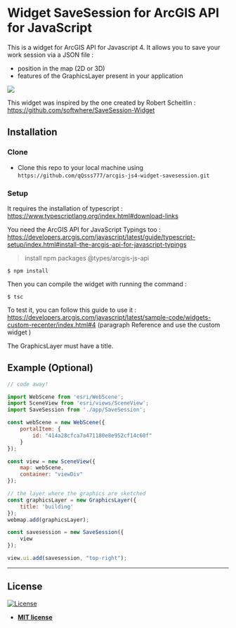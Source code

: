 # Widget SaveSession for ArcGIS API for JavaScript

This is a widget for ArcGIS API for Javascript 4. It allows you to save your work session via a JSON file :
- position in the map (2D or 3D)
- features of the GraphicsLayer present in your application

![](saves.gif)

This widget was inspired by the one created by Robert Scheitlin : https://github.com/softwhere/SaveSession-Widget

## Installation

### Clone

- Clone this repo to your local machine using `https://github.com/qQsss777/arcgis-js4-widget-savesession.git`

### Setup

It requires the installation of typescript : https://www.typescriptlang.org/index.html#download-links

You need the ArcGIS API for JavaScript Typings too : https://developers.arcgis.com/javascript/latest/guide/typescript-setup/index.html#install-the-arcgis-api-for-javascript-typings

>  install npm packages @types/arcgis-js-api

```shell
$ npm install
```

Then you can compile the widget with running the command :

```shell
$ tsc
```

To test it, you can follow this guide to use it : https://developers.arcgis.com/javascript/latest/sample-code/widgets-custom-recenter/index.html#4 (paragraph Reference and use the custom widget )

The GraphicsLayer must have a title.

## Example (Optional)

```javascript
// code away!

import WebScene from 'esri/WebScene';
import SceneView from 'esri/views/SceneView';
import SaveSession from './app/SaveSession';

const webScene = new WebScene({
    portalItem: {
        id: "414a28cfca7a471180e8e952cf14c60f"
    }
});

const view = new SceneView({
    map: webScene,
    container: "viewDiv"
});

// the layer where the graphics are sketched
const graphicsLayer = new GraphicsLayer({
    title: 'building'
});
webmap.add(graphicsLayer);

const savesession = new SaveSession({
    view
});

view.ui.add(savesession, "top-right");
```


---

## License

[![License](http://img.shields.io/:license-mit-blue.svg?style=flat-square)](http://badges.mit-license.org)

- **[MIT license](http://opensource.org/licenses/mit-license.php)**

